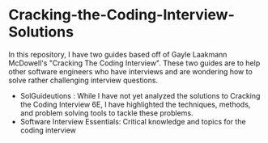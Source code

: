# Cracking-the-Coding-Interview-Solutions
In this repository, I have two guides based off of Gayle Laakmann McDowell's "Cracking The Coding Interview". These two guides are to help other software engineers who have interviews and are wondering how to solve rather challenging interview questions.
- SolGuideutions : While I have not yet analyzed the solutions to Cracking the Coding Interview 6E, I have highlighted the techniques, methods, and problem solving tools to tackle these problems.
- Software Interview Essentials: Critical knowledge and topics for the coding interview

